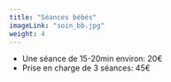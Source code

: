 ```yaml
---
title: "Séances bébés"
imageLink: "soin_bb.jpg"
weight: 4
---
```


* Une séance de 15-20min environ: 20€
* Prise en charge de 3 séances: 45€
